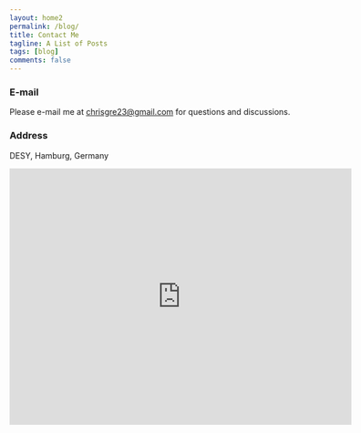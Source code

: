 ```yaml
---
layout: home2
permalink: /blog/
title: Contact Me
tagline: A List of Posts
tags: [blog]
comments: false
---
```

### E-mail
Please e-mail me at <a href="mailto:chrisgre23@gmail.com">chrisgre23@gmail.com</a> for questions and discussions.

### Address
DESY, Hamburg, Germany

<iframe src="https://www.google.com/maps/embed?pb=!1m18!1m12!1m3!1d2369.144605724033!2d9.878786216395124!3d53.57303576540725!2m3!1f0!2f0!3f0!3m2!1i1024!2i768!4f13.1!3m3!1m2!1s0x47b18432319c54af%3A0x3952ed73e492578f!2sGerman%20Electron%20Synchrotron%20DESY!5e0!3m2!1sen!2sde!4v1657889851537!5m2!1sen!2sde" width="600" height="450" frameborder="0" style="border:0;" allowfullscreen="" aria-hidden="false" tabindex="0"></iframe>
